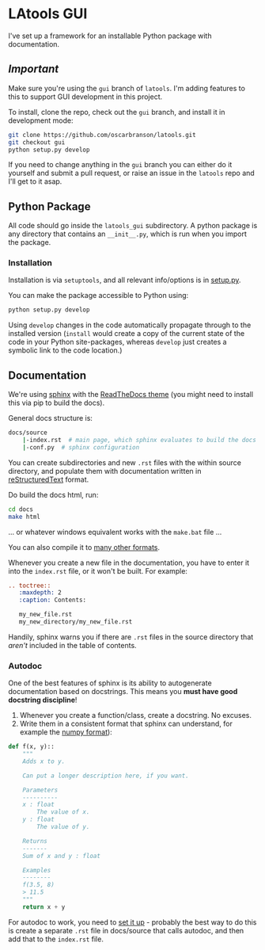 # LAtools GUI

I've set up a framework for an installable Python package with documentation.

## *Important*

Make sure you're using the `gui` branch of `latools`. I'm adding features to this to support GUI development in this project.

To install, clone the repo, check out the `gui` branch, and install it in development mode:

```bash
git clone https://github.com/oscarbranson/latools.git
git checkout gui
python setup.py develop
```

If you need to change anything in the `gui` branch you can either do it yourself and submit a pull request, or raise an issue in the `latools` repo and I'll get to it asap.


## Python Package
All code should go inside the `latools_gui` subdirectory. A python package is any directory that contains an `__init__.py`, which is run when you import the package.

### Installation
Installation is via `setuptools`, and all relevant info/options is in [setup.py](setup.py).

You can make the package accessible to Python using:

```bash
python setup.py develop
```

Using `develop` changes in the code automatically propagate through to the installed version (`install` would create a copy of the current state of the code in your Python site-packages, whereas `develop` just creates a symbolic link to the code location.)

## Documentation

We're using [sphinx](http://www.sphinx-doc.org/en/master/) with the [ReadTheDocs theme](https://github.com/rtfd/sphinx_rtd_theme) (you might need to install this via pip to build the docs).

General docs structure is:

```bash
docs/source
    |-index.rst  # main page, which sphinx evaluates to build the docs
    |-conf.py  # sphinx configuration
```

You can create subdirectories and new `.rst` files with the within source directory, and populate them with documentation written in [reStructuredText](http://www.sphinx-doc.org/en/master/rest.html) format.

Do build the docs html, run:

```bash
cd docs
make html
```

... or whatever windows equivalent works with the `make.bat` file ...

You can also compile it to [many other formats](http://www.sphinx-doc.org/en/stable/man/sphinx-build.html).

Whenever you create a new file in the documentation, you have to enter it into the `index.rst` file, or it won't be built. For example:

```rst
.. toctree::
   :maxdepth: 2
   :caption: Contents:

   my_new_file.rst
   my_new_directory/my_new_file.rst
```

Handily, sphinx warns you if there are `.rst` files in the source directory that *aren't* included in the table of contents.

### Autodoc

One of the best features of sphinx is its ability to autogenerate documentation based on docstrings. This means you **must have good docstring discipline**!

1. Whenever you create a function/class, create a docstring. No excuses.
2. Write them in a consistent format that sphinx can understand, for example the [numpy format](https://github.com/numpy/numpy/blob/master/doc/HOWTO_DOCUMENT.rst.txt)):

```python
def f(x, y)::
    """
    Adds x to y.

    Can put a longer description here, if you want.

    Parameters
    ----------
    x : float
        The value of x.
    y : float
        The value of y.

    Returns
    -------
    Sum of x and y : float

    Examples
    --------
    f(3.5, 8)
    > 11.5
    """
    return x + y
```

For autodoc to work, you need to [set it up](http://www.sphinx-doc.org/en/stable/ext/autodoc.html) - probably the best way to do this is create a separate `.rst` file in docs/source that calls autodoc, and then add that to the `index.rst` file.